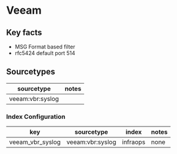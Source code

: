 # Veeam

## Key facts

* MSG Format based filter
* rfc5424 default port 514

## Sourcetypes

| sourcetype     | notes                                                                                                   |
|----------------|---------------------------------------------------------------------------------------------------------|
| veeam:vbr:syslog        ||

### Index Configuration

| key            | sourcetype     | index          | notes          |
|----------------|----------------|----------------|----------------|
| veeam_vbr_syslog      | veeam:vbr:syslog      | infraops          | none          |

